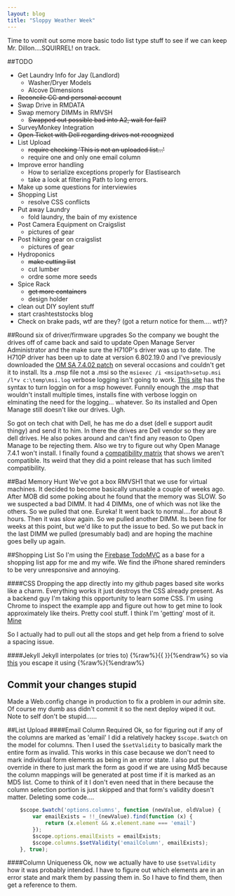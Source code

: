 ```yaml
---
layout: blog
title: "Sloppy Weather Week"
---
```


Time to vomit out some more basic todo list type stuff to see if we can keep Mr. Dillon....SQUIRREL! on track.

<!--more-->

##TODO
* Get Laundry Info for Jay (Landlord)
  * Washer/Dryer Models
  * Alcove Dimensions
* ~~Reconcile CC and personal account~~
* Swap Drive in RMDATA
* Swap memory DIMMs in RMVSH
  * ~~Swapped out possible bad into A2, wait for fail?~~
* SurveyMonkey Integration
* ~~Open Ticket with Dell regarding drives not recognized~~
* List Upload
  * ~~require checking 'This is not an uploaded list...'~~
  * require one and only one email column
* Improve error handling
  * How to serialize exceptions properly for Elastisearch
  * take a look at filtering Path to long errors.
* Make up some questions for interviewies
* Shopping List
  * resolve CSS conflicts
* Put away Laundry
  * fold laundry, the bain of my existence 
* Post Camera Equipment on Craigslist
  * pictures of gear
* Post hiking gear on craigslist
  * pictures of gear
* Hydroponics
  * ~~make cutting list~~
  * cut lumber
  * ordre some more seeds
* Spice Rack
  * ~~get more containers~~
  * design holder
* clean out DIY soylent stuff
* start crashteststocks blog
* Check on brake pads, wtf are they? (got a return notice for them.... wtf)?


##Round six of driver/firmware upgrades
So the company we bought the drives off of came back and said to update Open Manage Server Administrator and the make sure the H710P's driver was up to date.
The H710P driver has been up to date at version 6.802.19.0 and I've previously downloaded the [OM SA 7.4.02 patch](http://www.dell.com/support/home/us/en/19/Drivers/DriversDetails?driverId=24H24&fileId=3397983531&osCode=WS8R2&productCode=poweredge-r720xd&languageCode=EN&categoryId=SM) on several occasions and couldn't get it to install.
Its a .msp file not a .msi so the ```msiexec /i <msipath>setup.msi /l*v c:\temp\msi.log``` verbose logging isn't going to work. [This site](http://www.experts-exchange.com/Programming/Installation/Q_24757147.html) has the syntax to turn loggin on for a msp however. Funnily enough the .msp that wouldn't install multiple times, installs fine with verbose loggin on elminating the need for the logging... whatever. So its installed and Open Manage still doesn't like our drives. Ugh.

So got on tech chat with Dell, he has me do a dset (dell e support audit thingy) and send it to him. In there the drives are Dell vendor so they are dell drives. He also pokes around and can't find any reason to Open Manage to be rejecting them. Also we try to figure out why Open Manage 7.4.1 won't install. I finally found a [compatibility matrix](http://www.dell.com/support/Manuals/us/en/19/Topic/dell-opnmang-sw-v7.4/OM_SupportMatrix-v1/en-us/GUID-7D7B572E-4397-480F-80C2-691201203FB0) that shows we aren't compatible. Its weird that they did a point release that has such limited compatibility.

##Bad Memory Hunt
We've got a box RMVSH1 that we use for virtual machines. It decided to become basically unusable a couple of weeks ago. After MOB did some poking about he found that the memory was SLOW. So we suspected a bad DIMM. It had 4 DIMMs, one of which was not like the others. So we pulled that one. Eureka! It went back to normal....for about 8 hours. Then it was slow again. So we pulled another DIMM. Its been fine for weeks at this point, but we'd like to put the issue to bed. So we put back in the last DIMM we pulled (presumably bad) and are hoping the machine goes belly up again. 

##Shopping List
So I'm using the [Firebase TodoMVC](http://todomvc.com/examples/firebase-angular/#/) as a base for a shopping list app for me and my wife. We find the iPhone shared reminders to be very unresponsive and annoying. 

####CSS
Dropping the app directly into my github pages based site works like a charm. Everything works it just destroys the CSS already present. As a backend guy I'm taking this opportunity to learn some CSS. I'm using Chrome to inspect the example app and figure out how to get mine to look approximately like theirs. Pretty cool stuff. I think I'm 'getting' most of it. [Mine](http://blog.grummle.com/shoppinglist) 

So I actually had to pull out all the stops and get help from a friend to solve a spacing issue. 

####Jekyll
Jekyll interpolates (or tries to) {%raw%}{{ }}{%endraw%} so via [this](http://stackoverflow.com/questions/24102498/escaping-double-curly-braces-inside-a-markdown-code-block-in-jekyll) you escape it using &#123;%raw%}&#123;%endraw%}

## Commit your changes stupid
Made a Web.config change in production to fix a problem in our admin site. Of course my dumb ass didn't commit it so the next deploy wiped it out. Note to self don't be stupid......


##List Upload
####Email Column Required
Ok, so for figuring out if any of the columns are marked as 'email' I did a relatively hackey ```$scope.$watch``` on the model for columns.
 Then I used the ```$setValidity``` to basically mark the entire form as invalid. This works in this case because we don't need to mark individual form 
elements as being in an error state. I also put the override in there to just mark the form as good if we are using Md5 because 
the column mappings will be generated at post time if it is marked as an MD5 list. Come to think of it I don't even need that in there 
because the column selection portion is just skipped and that form's validity doesn't matter. Deleting some code....

```javascript
    $scope.$watch('options.columns', function (newValue, oldValue) {
        var emailExists = !!_(newValue).find(function (x) {
            return (x.element && x.element.name === 'email')
        });
        $scope.options.emailExists = emailExists;
        $scope.columns.$setValidity('emailColumn', emailExists);
    }, true);
```

####Column Uniqueness
Ok, now we actually have to use ```$setValidity``` how it was probably intended. I have to figure out which elements are in an error state and mark them by passing them in.
 So I have to find them, then get a reference to them. 

